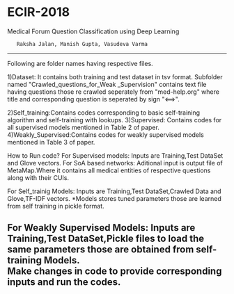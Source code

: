# ECIR-2018
Medical Forum Question Classification using Deep Learning

       Raksha Jalan, Manish Gupta, Vasudeva Varma
------------------------------------------------------------------------------------------------------------------
Following are folder names having respective files.

1)Dataset: It contains both training and test dataset in tsv format.
           Subfolder named "Crawled_questions_for_Weak _Supervision" contains text file having questions those re crawled seperately from "med-help.org" where title and corresponding question is seperated by sign "<==>".

2)Self_training:Contains codes corresponding to basic self-training algorithm and self-training with lookups.
3)Supervised: Contains codes  for all supervised models mentioned in Table 2 of paper.
4)Weakly_Supervised:Contains codes for weakly supervised models mentioned in Table 3 of paper.

How to Run code?
For Supervised models:
  Inputs are Training,Test DataSet and Glove vectors.
  For SoA based networks: Aditional input is output file of MetaMap.Where it contains all medical entities of respective questions along with their CUIs. 

For Self_trainig Models:
  Inputs are Training,Test DataSet,Crawled Data and Glove,TF-IDF vectors.
  *Models stores tuned parameters those are learned from self training in pickle format.

For Weakly Supervised Models: 
  Inputs are Training,Test DataSet,Pickle files to load the same parameters those are obtained from self-training Models.  
Make changes in code to provide corresponding inputs and run the codes.
----------------------------------------------------------------------------------------------------------------
